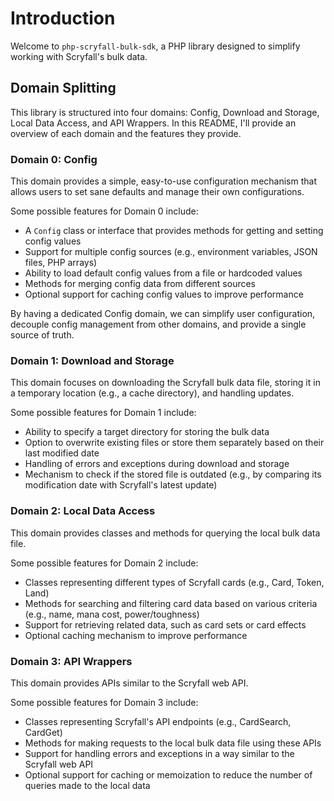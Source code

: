 # Introduction
Welcome to `php-scryfall-bulk-sdk`, a PHP library designed to simplify working with Scryfall's bulk data.

## Domain Splitting

This library is structured into four domains: Config, Download and Storage, Local Data Access, and API Wrappers.
In this README, I'll provide an overview of each domain and the features they provide.

### Domain 0: Config
This domain provides a simple, easy-to-use configuration mechanism that allows users to set sane defaults and manage their own configurations.

Some possible features for Domain 0 include:

* A `Config` class or interface that provides methods for getting and setting config values
* Support for multiple config sources (e.g., environment variables, JSON files, PHP arrays)
* Ability to load default config values from a file or hardcoded values
* Methods for merging config data from different sources
* Optional support for caching config values to improve performance

By having a dedicated Config domain, we can simplify user configuration, decouple config management from other domains, and provide a single source of truth.

### Domain 1: Download and Storage
This domain focuses on downloading the Scryfall bulk data file, storing it in a temporary location (e.g., a cache directory), and handling updates.

Some possible features for Domain 1 include:

* Ability to specify a target directory for storing the bulk data
* Option to overwrite existing files or store them separately based on their last modified date
* Handling of errors and exceptions during download and storage
* Mechanism to check if the stored file is outdated (e.g., by comparing its modification date with Scryfall's latest update)


### Domain 2: Local Data Access
This domain provides classes and methods for querying the local bulk data file.

Some possible features for Domain 2 include:

* Classes representing different types of Scryfall cards (e.g., Card, Token, Land)
* Methods for searching and filtering card data based on various criteria (e.g., name, mana cost, power/toughness)
* Support for retrieving related data, such as card sets or card effects
* Optional caching mechanism to improve performance

### Domain 3: API Wrappers
This domain provides APIs similar to the Scryfall web API.

Some possible features for Domain 3 include:

* Classes representing Scryfall's API endpoints (e.g., CardSearch, CardGet)
* Methods for making requests to the local bulk data file using these APIs
* Support for handling errors and exceptions in a way similar to the Scryfall web API
* Optional support for caching or memoization to reduce the number of queries made to the local data
